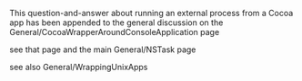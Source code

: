 This question-and-answer about running an external process from a Cocoa app has been appended to the general discussion on the General/CocoaWrapperAroundConsoleApplication page

see that page and the main General/NSTask page

see also General/WrappingUnixApps
